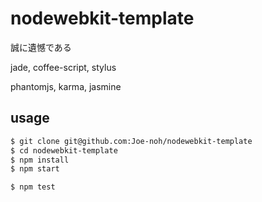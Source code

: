 # nodewebkit-template

誠に遺憾である

jade, coffee-script, stylus

phantomjs, karma, jasmine

## usage

```sh
$ git clone git@github.com:Joe-noh/nodewebkit-template
$ cd nodewebkit-template
$ npm install
$ npm start

$ npm test
```
